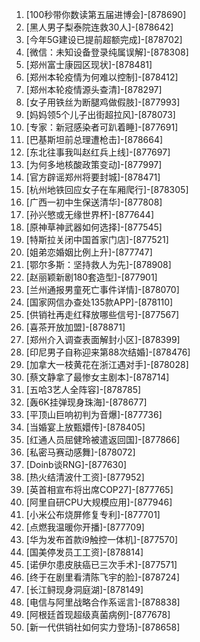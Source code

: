 
1. [100秒带你数读第五届进博会]-[878690]
1. [黑人男子梨泰院连救30人]-[878642]
1. [今年5G建设已提前超额完成]-[878702]
1. [微信：未知设备登录纯属误解]-[878308]
1. [郑州富士康园区现状]-[878481]
1. [郑州本轮疫情为何难以控制]-[878412]
1. [郑州本轮疫情源头查清]-[878297]
1. [女子用铁丝为断腿鸡做假肢]-[877993]
1. [妈妈领5个儿子出街超拉风]-[878073]
1. [专家：新冠感染者可趴着睡]-[877691]
1. [巴基斯坦前总理遭枪击]-[878664]
1. [东北往事我叫赵红兵上线]-[877697]
1. [为何多地核酸政策变动]-[877997]
1. [官方辟谣郑州将要封城]-[878471]
1. [杭州地铁回应女子在车厢爬行]-[878305]
1. [广西一初中生保送清华]-[877808]
1. [孙兴慜或无缘世界杯]-[877644]
1. [原神草神武器如何选择]-[877545]
1. [特斯拉关闭中国首家门店]-[877521]
1. [姐弟恋婚姻比例上升]-[877747]
1. [鄂尔多斯：坚持救人为先]-[878908]
1. [赵丽颖新剧180套造型]-[877901]
1. [兰州通报男童死亡事件详情]-[878070]
1. [国家网信办查处135款APP]-[878110]
1. [供销社再走红释放哪些信号]-[877567]
1. [喜茶开放加盟]-[878871]
1. [郑州介入调查表面解封小区]-[878399]
1. [印尼男子自称迎来第88次结婚]-[878476]
1. [加拿大一枝黄花在浙江遇对手]-[878028]
1. [蔡文静拿了最惨女主剧本]-[878714]
1. [五哈3艺人全阵容]-[878785]
1. [轰6K挂弹现身珠海]-[878677]
1. [平顶山巨响初判为音爆]-[877736]
1. [当婚宴上放甄嬛传]-[878405]
1. [红通人员屈健玲被遣返回国]-[877866]
1. [私密马赛动感舞]-[878072]
1. [Doinb谈RNG]-[877630]
1. [热火结清波什工资]-[877952]
1. [英首相宣布将出席COP27]-[877765]
1. [阿里自研CPU大规模应用]-[877946]
1. [小米公布烧屏修复专利]-[877701]
1. [点燃我温暖你开播]-[877709]
1. [华为发布首款i9触控一体机]-[877570]
1. [国美停发员工工资]-[878814]
1. [诺伊尔患皮肤癌已三次手术]-[877571]
1. [终于在剧里看清陈飞宇的脸]-[878724]
1. [长江鲟现身洞庭湖]-[878149]
1. [电信与阿里战略合作系谣言]-[878838]
1. [阿根廷首现超级真菌病例]-[877678]
1. [新一代供销社如何实力登场]-[878658]